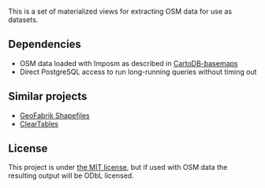 This is a set of materialized views for extracting OSM data for use as datasets.

## Dependencies ##
* OSM data loaded with Imposm as described in [CartoDB-basemaps](https://github.com/CartoDB/CartoDB-basemaps/blob/develop/data/README.md)
* Direct PostgreSQL access to run long-running queries without timing out

## Similar projects ##
* [GeoFabrik Shapefiles](http://www.geofabrik.de/data/shapefiles.html)
* [ClearTables](https://github.com/pnorman/ClearTables)

## License

This project is under [the MIT license](license), but if used with OSM data the resulting output will be ODbL licensed.

